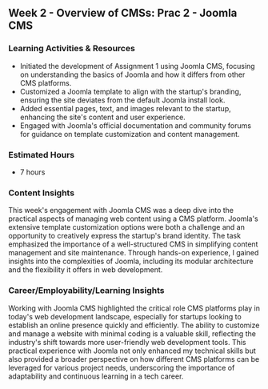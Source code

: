## Week 2 - Overview of CMSs: Prac 2 - Joomla CMS

### Learning Activities & Resources
- Initiated the development of Assignment 1 using Joomla CMS, focusing on understanding the basics of Joomla and how it differs from other CMS platforms.
- Customized a Joomla template to align with the startup's branding, ensuring the site deviates from the default Joomla install look.
- Added essential pages, text, and images relevant to the startup, enhancing the site's content and user experience.
- Engaged with Joomla's official documentation and community forums for guidance on template customization and content management.

### Estimated Hours
- 7 hours

### Content Insights
This week's engagement with Joomla CMS was a deep dive into the practical aspects of managing web content using a CMS platform.
Joomla's extensive template customization options were both a challenge and an opportunity to creatively express the startup's brand identity.
The task emphasized the importance of a well-structured CMS in simplifying content management and site maintenance.
Through hands-on experience, I gained insights into the complexities of Joomla, including its modular architecture and the flexibility it offers in web development.

### Career/Employability/Learning Insights
Working with Joomla CMS highlighted the critical role CMS platforms play in today's web development landscape, especially for startups looking to establish an online presence quickly and efficiently.
The ability to customize and manage a website with minimal coding is a valuable skill, reflecting the industry's shift towards more user-friendly web development tools.
This practical experience with Joomla not only enhanced my technical skills but also provided a broader perspective on how different CMS platforms can be leveraged for various project needs, underscoring the importance of adaptability and continuous learning in a tech career.
